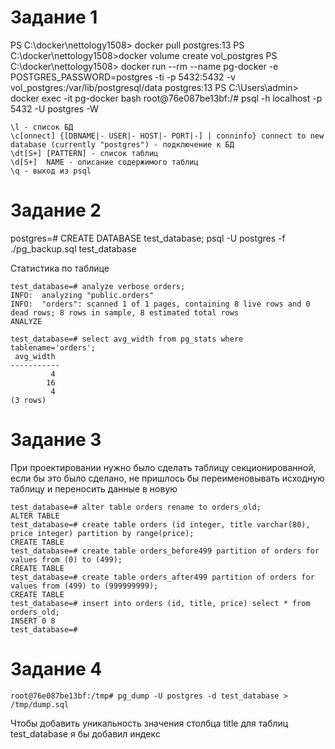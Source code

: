 # Задание 1
PS C:\docker\nettology1508> docker pull postgres:13
PS C:\docker\nettology1508>docker volume create vol_postgres
PS C:\docker\nettology1508> docker run --rm --name pg-docker -e POSTGRES_PASSWORD=postgres -ti -p 5432:5432 -v vol_postgres:/var/lib/postgresql/data postgres:13
PS C:\Users\admin> docker exec -it pg-docker bash
root@76e087be13bf:/# psql -h localhost -p 5432 -U postgres -W
```
\l - список БД
\c[onnect] {[DBNAME|- USER|- HOST|- PORT|-] | conninfo} connect to new database (currently "postgres") - подключение к БД
\dt[S+] [PATTERN] - список таблиц
\d[S+]  NAME - описание содержимого таблиц
\q - выход из psql
```
# Задание 2
postgres=# CREATE DATABASE test_database;
psql -U postgres -f ./pg_backup.sql test_database

Статистика по таблице
```
test_database=# analyze verbose orders;
INFO:  analyzing "public.orders"
INFO:  "orders": scanned 1 of 1 pages, containing 8 live rows and 0 dead rows; 8 rows in sample, 8 estimated total rows
ANALYZE
```
```
test_database=# select avg_width from pg_stats where tablename='orders';
 avg_width
-----------
         4
        16
         4
(3 rows)
```
# Задание 3
При проектировании нужно было сделать таблицу секционированной, если бы это было сделано, не пришлось бы переименовывать исходную таблицу и переносить данные в новую
```
test_database=# alter table orders rename to orders_old;
ALTER TABLE
test_database=# create table orders (id integer, title varchar(80), price integer) partition by range(price);
CREATE TABLE
test_database=# create table orders_before499 partition of orders for values from (0) to (499);
CREATE TABLE
test_database=# create table orders_after499 partition of orders for values from (499) to (999999999);
CREATE TABLE
test_database=# insert into orders (id, title, price) select * from orders_old;
INSERT 0 8
test_database=# 
```
# Задание 4
```
root@76e087be13bf:/tmp# pg_dump -U postgres -d test_database > /tmp/dump.sql
```
Чтобы добавить уникальность значения столбца title для таблиц test_database я бы добавил индекс
